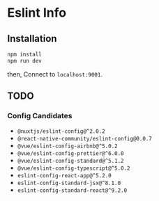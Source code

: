 # Eslint Info

## Installation

```bash
npm install
npm run dev
```

then, Connect to `localhost:9001`.

## TODO

### Config Candidates

- `@nuxtjs/eslint-config@^2.0.2`
- `@react-native-community/eslint-config@0.0.7`
- `@vue/eslint-config-airbnb@^5.0.2`
- `@vue/eslint-config-prettier@^6.0.0`
- `@vue/eslint-config-standard@^5.1.2`
- `@vue/eslint-config-typescript@^5.0.2`
- `eslint-config-react-app@^5.2.0`
- `eslint-config-standard-jsx@^8.1.0`
- `eslint-config-standard-react@^9.2.0`
